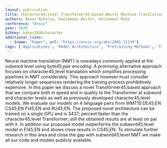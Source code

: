 ```yaml
---
layout: publication
title: Character45;level Transformer45;based Neural Machine Translation
authors: Banar Nikolay, Daelemans Walter, Kestemont Mike
conference: "Arxiv"
year: 2020
bibkey: banar2020character
additional_links:
  - {name: "Paper", url: "https://arxiv.org/abs/2005.11239"}
tags: ['Applications', 'Model Architecture', 'Pretraining Methods', 'Training Techniques', 'Transformer']
---
```

Neural machine translation (NMT) is nowadays commonly applied at the subword level using byte45;pair encoding. A promising alternative approach focuses on character45;level translation which simplifies processing pipelines in NMT considerably. This approach however must consider relatively longer sequences rendering the training process prohibitively expensive. In this paper we discuss a novel Transformer45;based approach that we compare both in speed and in quality to the Transformer at subword and character levels as well as previously developed character45;level models. We evaluate our models on 4 language pairs from WMT15 DE45;EN CS45;EN FI45;EN and RU45;EN. The proposed novel architecture can be trained on a single GPU and is 3437; percent faster than the character45;level Transformer; still the obtained results are at least on par with it. In addition our proposed model outperforms the subword45;level model in FI45;EN and shows close results in CS45;EN. To stimulate further research in this area and close the gap with subword45;level NMT we make all our code and models publicly available.
